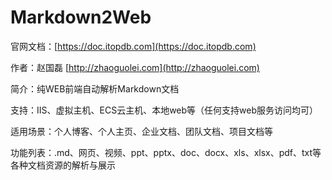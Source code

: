 # Markdown2Web


官网文档：[https://doc.itopdb.com](https://doc.itopdb.com)

作者：赵国磊 [http://zhaoguolei.com](http://zhaoguolei.com)

简介：纯WEB前端自动解析Markdown文档

支持：IIS、虚拟主机、ECS云主机、本地web等（任何支持web服务访问均可）

适用场景：个人博客、个人主页、企业文档、团队文档、项目文档等

功能列表：.md、网页、视频、ppt、pptx、doc、docx、xls、xlsx、pdf、txt等各种文档资源的解析与展示
